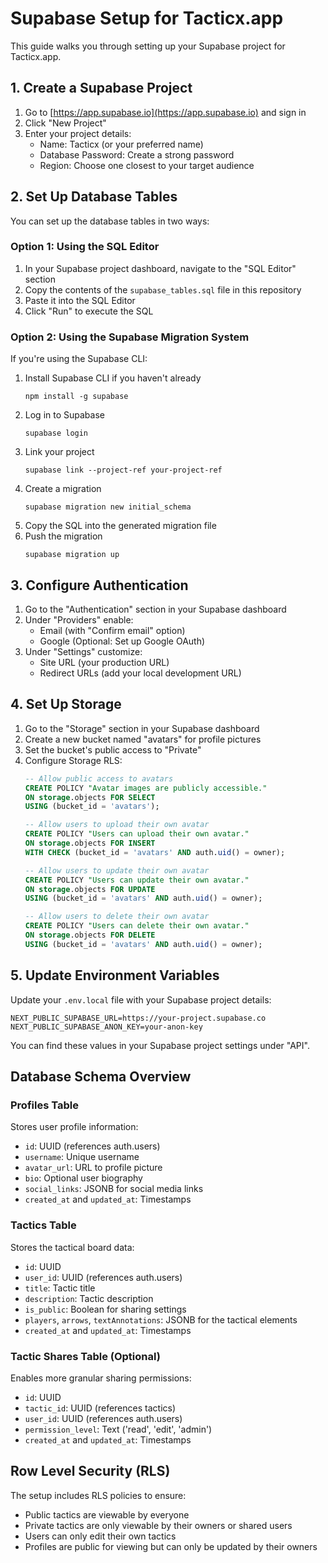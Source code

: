 # Supabase Setup for Tacticx.app

This guide walks you through setting up your Supabase project for Tacticx.app.

## 1. Create a Supabase Project

1. Go to [https://app.supabase.io](https://app.supabase.io) and sign in
2. Click "New Project"
3. Enter your project details:
   - Name: Tacticx (or your preferred name)
   - Database Password: Create a strong password
   - Region: Choose one closest to your target audience

## 2. Set Up Database Tables

You can set up the database tables in two ways:

### Option 1: Using the SQL Editor

1. In your Supabase project dashboard, navigate to the "SQL Editor" section
2. Copy the contents of the `supabase_tables.sql` file in this repository
3. Paste it into the SQL Editor
4. Click "Run" to execute the SQL

### Option 2: Using the Supabase Migration System

If you're using the Supabase CLI:

1. Install Supabase CLI if you haven't already
   ```
   npm install -g supabase
   ```
2. Log in to Supabase
   ```
   supabase login
   ```
3. Link your project
   ```
   supabase link --project-ref your-project-ref
   ```
4. Create a migration
   ```
   supabase migration new initial_schema
   ```
5. Copy the SQL into the generated migration file
6. Push the migration
   ```
   supabase migration up
   ```

## 3. Configure Authentication

1. Go to the "Authentication" section in your Supabase dashboard
2. Under "Providers" enable:
   - Email (with "Confirm email" option)
   - Google (Optional: Set up Google OAuth)
3. Under "Settings" customize:
   - Site URL (your production URL)
   - Redirect URLs (add your local development URL)

## 4. Set Up Storage

1. Go to the "Storage" section in your Supabase dashboard
2. Create a new bucket named "avatars" for profile pictures
3. Set the bucket's public access to "Private"
4. Configure Storage RLS:
   ```sql
   -- Allow public access to avatars
   CREATE POLICY "Avatar images are publicly accessible." 
   ON storage.objects FOR SELECT 
   USING (bucket_id = 'avatars');

   -- Allow users to upload their own avatar
   CREATE POLICY "Users can upload their own avatar." 
   ON storage.objects FOR INSERT 
   WITH CHECK (bucket_id = 'avatars' AND auth.uid() = owner);

   -- Allow users to update their own avatar
   CREATE POLICY "Users can update their own avatar." 
   ON storage.objects FOR UPDATE 
   USING (bucket_id = 'avatars' AND auth.uid() = owner);

   -- Allow users to delete their own avatar
   CREATE POLICY "Users can delete their own avatar." 
   ON storage.objects FOR DELETE 
   USING (bucket_id = 'avatars' AND auth.uid() = owner);
   ```

## 5. Update Environment Variables

Update your `.env.local` file with your Supabase project details:

```
NEXT_PUBLIC_SUPABASE_URL=https://your-project.supabase.co
NEXT_PUBLIC_SUPABASE_ANON_KEY=your-anon-key
```

You can find these values in your Supabase project settings under "API".

## Database Schema Overview

### Profiles Table

Stores user profile information:
- `id`: UUID (references auth.users)
- `username`: Unique username
- `avatar_url`: URL to profile picture
- `bio`: Optional user biography
- `social_links`: JSONB for social media links
- `created_at` and `updated_at`: Timestamps

### Tactics Table

Stores the tactical board data:
- `id`: UUID
- `user_id`: UUID (references auth.users)
- `title`: Tactic title
- `description`: Tactic description
- `is_public`: Boolean for sharing settings
- `players`, `arrows`, `textAnnotations`: JSONB for the tactical elements
- `created_at` and `updated_at`: Timestamps

### Tactic Shares Table (Optional)

Enables more granular sharing permissions:
- `id`: UUID
- `tactic_id`: UUID (references tactics)
- `user_id`: UUID (references auth.users)
- `permission_level`: Text ('read', 'edit', 'admin')
- `created_at` and `updated_at`: Timestamps

## Row Level Security (RLS)

The setup includes RLS policies to ensure:
- Public tactics are viewable by everyone
- Private tactics are only viewable by their owners or shared users
- Users can only edit their own tactics
- Profiles are public for viewing but can only be updated by their owners 